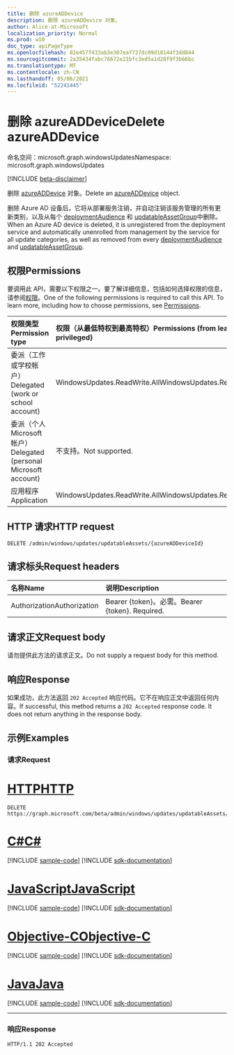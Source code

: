 ```yaml
---
title: 删除 azureADDevice
description: 删除 azureADDevice 对象。
author: Alice-at-Microsoft
localization_priority: Normal
ms.prod: w10
doc_type: apiPageType
ms.openlocfilehash: 82e457f433ab3e307eaf727dc09d18144f3dd844
ms.sourcegitcommit: 2a35434fabc76672e21bfc3ed5a1d28f9f3b66bc
ms.translationtype: MT
ms.contentlocale: zh-CN
ms.lasthandoff: 05/06/2021
ms.locfileid: "52241445"
---
```

# <a name="delete-azureaddevice"></a><span data-ttu-id="f25a9-103">删除 azureADDevice</span><span class="sxs-lookup"><span data-stu-id="f25a9-103">Delete azureADDevice</span></span>
<span data-ttu-id="f25a9-104">命名空间：microsoft.graph.windowsUpdates</span><span class="sxs-lookup"><span data-stu-id="f25a9-104">Namespace: microsoft.graph.windowsUpdates</span></span>

[!INCLUDE [beta-disclaimer](../../includes/beta-disclaimer.md)]

<span data-ttu-id="f25a9-105">删除 [azureADDevice](../resources/windowsupdates-azureaddevice.md) 对象。</span><span class="sxs-lookup"><span data-stu-id="f25a9-105">Delete an [azureADDevice](../resources/windowsupdates-azureaddevice.md) object.</span></span>

<span data-ttu-id="f25a9-106">删除 Azure AD 设备后，它将从部署服务注销，并自动注销该服务管理的所有更新类别，以及从每个 [deploymentAudience](../resources/windowsupdates-deploymentaudience.md) 和 [updatableAssetGroup](../resources/windowsupdates-updatableassetgroup.md)中删除。</span><span class="sxs-lookup"><span data-stu-id="f25a9-106">When an Azure AD device is deleted, it is unregistered from the deployment service and automatically unenrolled from management by the service for all update categories, as well as removed from every [deploymentAudience](../resources/windowsupdates-deploymentaudience.md) and [updatableAssetGroup](../resources/windowsupdates-updatableassetgroup.md).</span></span>

## <a name="permissions"></a><span data-ttu-id="f25a9-107">权限</span><span class="sxs-lookup"><span data-stu-id="f25a9-107">Permissions</span></span>
<span data-ttu-id="f25a9-p101">要调用此 API，需要以下权限之一。要了解详细信息，包括如何选择权限的信息，请参阅[权限](/graph/permissions-reference)。</span><span class="sxs-lookup"><span data-stu-id="f25a9-p101">One of the following permissions is required to call this API. To learn more, including how to choose permissions, see [Permissions](/graph/permissions-reference).</span></span>

|<span data-ttu-id="f25a9-110">权限类型</span><span class="sxs-lookup"><span data-stu-id="f25a9-110">Permission type</span></span>|<span data-ttu-id="f25a9-111">权限（从最低特权到最高特权）</span><span class="sxs-lookup"><span data-stu-id="f25a9-111">Permissions (from least to most privileged)</span></span>|
|:---|:---|
|<span data-ttu-id="f25a9-112">委派（工作或学校帐户）</span><span class="sxs-lookup"><span data-stu-id="f25a9-112">Delegated (work or school account)</span></span>|<span data-ttu-id="f25a9-113">WindowsUpdates.ReadWrite.All</span><span class="sxs-lookup"><span data-stu-id="f25a9-113">WindowsUpdates.ReadWrite.All</span></span>|
|<span data-ttu-id="f25a9-114">委派（个人 Microsoft 帐户）</span><span class="sxs-lookup"><span data-stu-id="f25a9-114">Delegated (personal Microsoft account)</span></span>|<span data-ttu-id="f25a9-115">不支持。</span><span class="sxs-lookup"><span data-stu-id="f25a9-115">Not supported.</span></span>|
|<span data-ttu-id="f25a9-116">应用程序</span><span class="sxs-lookup"><span data-stu-id="f25a9-116">Application</span></span>|<span data-ttu-id="f25a9-117">WindowsUpdates.ReadWrite.All</span><span class="sxs-lookup"><span data-stu-id="f25a9-117">WindowsUpdates.ReadWrite.All</span></span>|

## <a name="http-request"></a><span data-ttu-id="f25a9-118">HTTP 请求</span><span class="sxs-lookup"><span data-stu-id="f25a9-118">HTTP request</span></span>

<!-- {
  "blockType": "ignored"
}
-->
``` http
DELETE /admin/windows/updates/updatableAssets/{azureADDeviceId}
```

## <a name="request-headers"></a><span data-ttu-id="f25a9-119">请求标头</span><span class="sxs-lookup"><span data-stu-id="f25a9-119">Request headers</span></span>
|<span data-ttu-id="f25a9-120">名称</span><span class="sxs-lookup"><span data-stu-id="f25a9-120">Name</span></span>|<span data-ttu-id="f25a9-121">说明</span><span class="sxs-lookup"><span data-stu-id="f25a9-121">Description</span></span>|
|:---|:---|
|<span data-ttu-id="f25a9-122">Authorization</span><span class="sxs-lookup"><span data-stu-id="f25a9-122">Authorization</span></span>|<span data-ttu-id="f25a9-p102">Bearer {token}。必需。</span><span class="sxs-lookup"><span data-stu-id="f25a9-p102">Bearer {token}. Required.</span></span>|

## <a name="request-body"></a><span data-ttu-id="f25a9-125">请求正文</span><span class="sxs-lookup"><span data-stu-id="f25a9-125">Request body</span></span>
<span data-ttu-id="f25a9-126">请勿提供此方法的请求正文。</span><span class="sxs-lookup"><span data-stu-id="f25a9-126">Do not supply a request body for this method.</span></span>

## <a name="response"></a><span data-ttu-id="f25a9-127">响应</span><span class="sxs-lookup"><span data-stu-id="f25a9-127">Response</span></span>

<span data-ttu-id="f25a9-p103">如果成功，此方法返回 `202 Accepted` 响应代码。它不在响应正文中返回任何内容。</span><span class="sxs-lookup"><span data-stu-id="f25a9-p103">If successful, this method returns a `202 Accepted` response code. It does not return anything in the response body.</span></span>

## <a name="examples"></a><span data-ttu-id="f25a9-130">示例</span><span class="sxs-lookup"><span data-stu-id="f25a9-130">Examples</span></span>

### <a name="request"></a><span data-ttu-id="f25a9-131">请求</span><span class="sxs-lookup"><span data-stu-id="f25a9-131">Request</span></span>

# <a name="http"></a>[<span data-ttu-id="f25a9-132">HTTP</span><span class="sxs-lookup"><span data-stu-id="f25a9-132">HTTP</span></span>](#tab/http)
<!-- {
  "blockType": "request",
  "name": "delete_azureaddevice"
}
-->
``` http
DELETE https://graph.microsoft.com/beta/admin/windows/updates/updatableAssets/{azureADDeviceId}
```
# <a name="c"></a>[<span data-ttu-id="f25a9-133">C#</span><span class="sxs-lookup"><span data-stu-id="f25a9-133">C#</span></span>](#tab/csharp)
[!INCLUDE [sample-code](../includes/snippets/csharp/delete-azureaddevice-csharp-snippets.md)]
[!INCLUDE [sdk-documentation](../includes/snippets/snippets-sdk-documentation-link.md)]

# <a name="javascript"></a>[<span data-ttu-id="f25a9-134">JavaScript</span><span class="sxs-lookup"><span data-stu-id="f25a9-134">JavaScript</span></span>](#tab/javascript)
[!INCLUDE [sample-code](../includes/snippets/javascript/delete-azureaddevice-javascript-snippets.md)]
[!INCLUDE [sdk-documentation](../includes/snippets/snippets-sdk-documentation-link.md)]

# <a name="objective-c"></a>[<span data-ttu-id="f25a9-135">Objective-C</span><span class="sxs-lookup"><span data-stu-id="f25a9-135">Objective-C</span></span>](#tab/objc)
[!INCLUDE [sample-code](../includes/snippets/objc/delete-azureaddevice-objc-snippets.md)]
[!INCLUDE [sdk-documentation](../includes/snippets/snippets-sdk-documentation-link.md)]

# <a name="java"></a>[<span data-ttu-id="f25a9-136">Java</span><span class="sxs-lookup"><span data-stu-id="f25a9-136">Java</span></span>](#tab/java)
[!INCLUDE [sample-code](../includes/snippets/java/delete-azureaddevice-java-snippets.md)]
[!INCLUDE [sdk-documentation](../includes/snippets/snippets-sdk-documentation-link.md)]

---


### <a name="response"></a><span data-ttu-id="f25a9-137">响应</span><span class="sxs-lookup"><span data-stu-id="f25a9-137">Response</span></span>

<!-- {
  "blockType": "response",
  "truncated": true
}
-->
``` http
HTTP/1.1 202 Accepted
```

